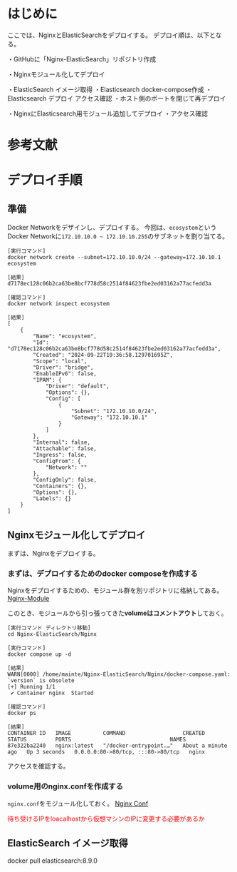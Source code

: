 # はじめに
ここでは、NginxとElasticSearchをデプロイする。
デプロイ順は、以下となる。

・GitHubに「Nginx-ElasticSearch」リポジトリ作成

・Nginxモジュール化してデプロイ

・ElasticSearch イメージ取得
・Elasticsearch docker-compose作成
・Elasticsearch デプロイ アクセス確認
・ホスト側のポートを閉じて再デプロイ

・NginxにElasticsearch用モジュール追加してデプロイ
・アクセス確認


# 参考文献

# デプロイ手順

## 準備

Docker Networkをデザインし、デプロイする。
今回は、`ecosystem`というDocker Networkに`172.10.10.0 ~ 172.10.10.255`のサブネットを割り当てる。

```
[実行コマンド]
docker network create --subnet=172.10.10.0/24 --gateway=172.10.10.1 ecosystem

[結果]
d7178ec128c06b2ca63be8bcf778d58c2514f84623fbe2ed03162a77acfedd3a

[確認コマンド]
docker network inspect ecosystem

[結果]
[
    {
        "Name": "ecosystem",
        "Id": "d7178ec128c06b2ca63be8bcf778d58c2514f84623fbe2ed03162a77acfedd3a",
        "Created": "2024-09-22T10:36:58.129701695Z",
        "Scope": "local",
        "Driver": "bridge",
        "EnableIPv6": false,
        "IPAM": {
            "Driver": "default",
            "Options": {},
            "Config": [
                {
                    "Subnet": "172.10.10.0/24",
                    "Gateway": "172.10.10.1"
                }
            ]
        },
        "Internal": false,
        "Attachable": false,
        "Ingress": false,
        "ConfigFrom": {
            "Network": ""
        },
        "ConfigOnly": false,
        "Containers": {},
        "Options": {},
        "Labels": {}
    }
]
```

## Nginxモジュール化してデプロイ
まずは、Nginxをデプロイする。


### まずは、デプロイするためのdocker composeを作成する

Nginxをデプロイするための、モジュール群を別リポジトリに格納してある。
[Nginx-Module](https://github.com/halchil/Nginx-Module/tree/main)

このとき、モジュールから引っ張ってきた**volumeはコメントアウト**しておく。

```
[実行コマンド ディレクトリ移動]
cd Nginx-ElasticSearch/Nginx

[実行コマンド]
docker compose up -d

[結果]
WARN[0000] /home/mainte/Nginx-ElasticSearch/Nginx/docker-compose.yaml: `version` is obsolete 
[+] Running 1/1
 ✔ Container nginx  Started                          

[確認コマンド]
docker ps

[結果]
CONTAINER ID   IMAGE          COMMAND                  CREATED              STATUS         PORTS                               NAMES
87e322ba2240   nginx:latest   "/docker-entrypoint.…"   About a minute ago   Up 3 seconds   0.0.0.0:80->80/tcp, :::80->80/tcp   nginx
```

アクセスを確認する。

### volume用のnginx.confを作成する
`nginx.conf`をモジュール化しておく。
[Nginx Conf](https://github.com/halchil/Nginx-Module/tree/main/Nginx%20Conf)


<span style="color:red">待ち受けるIPをloacalhostから仮想マシンのIPに変更する必要があるか</span>






## ElasticSearch イメージ取得
docker pull elasticsearch:8.9.0